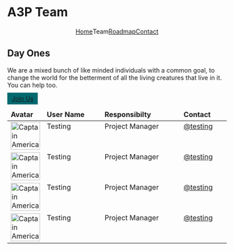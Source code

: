 # A3P Team

<div class="outter" style="display: flex; widht: 100%; justify-content: center;">
    <div><a href="https://the-zeitgeist-movement.github.io/A3P">Home</a></div>
    <div class="active">Team</div>
    <div><a href="https://the-zeitgeist-movement.github.io/A3P/roadmap">Roadmap</a></div>
    <div><a href="https://the-zeitgeist-movement.github.io/A3P/contact">Contact</a></div>
</div>

## Day Ones
We are a mixed bunch of like minded individuals with a common goal, to change the world for the betterment of all the living creatures that live in it.
You can help too.

<a href="http://example.com/" style="padding: 5px 10px; background-color: #006A6F;">Join Us</a>

<table width="100%" cellpadding="0">
    <thead>
        <tr>
            <td width="8%"><strong>Avatar</strong></td>
            <td valiang><strong>User Name</strong></td>
            <td valiang><strong>Responsibilty</strong></td>
            <td valiang><strong>Contact</strong></td>
        </tr>
    </thead>
    <tbody>
      <tr>
        <td>
          <img style="width: 100%;" src="https://terrigen-cdn-dev.marvel.com/content/prod/1x/cap_ons_crd_01.jpg"
            alt="Captain America" />
        </td>
        <td valign="top">Testing</td>
        <td valign="top">Project Manager</td>
        <td valign="top"><a href="#">@testing</a></td>
      </tr>
      <tr>
        <td>
          <img style="width: 100%;" src="https://terrigen-cdn-dev.marvel.com/content/prod/1x/cap_ons_crd_01.jpg"
            alt="Captain America" />
        </td>
        <td valign="top">Testing</td>
        <td valign="top">Project Manager</td>
        <td valign="top"><a href="#">@testing</a></td>
      </tr>
      <tr>
        <td>
          <img style="width: 100%;" src="https://terrigen-cdn-dev.marvel.com/content/prod/1x/cap_ons_crd_01.jpg"
            alt="Captain America" />
        </td>
        <td valign="top">Testing</td>
        <td valign="top">Project Manager</td>
        <td valign="top"><a href="#">@testing</a></td>
      </tr>
      <tr>
        <td>
          <img style="width: 100%;" src="https://terrigen-cdn-dev.marvel.com/content/prod/1x/cap_ons_crd_01.jpg"
            alt="Captain America" />
        </td>
        <td valign="top">Testing</td>
        <td valign="top">Project Manager</td>
        <td valign="top"><a href="#">@testing</a></td>
      </tr>
    </tbody>
</table>
